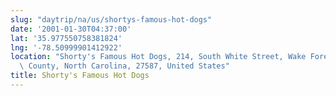 ```yaml
---
slug: "daytrip/na/us/shortys-famous-hot-dogs"
date: '2001-01-30T04:37:00'
lat: '35.977550758381824'
lng: '-78.50999901412922'
location: "Shorty's Famous Hot Dogs, 214, South White Street, Wake Forest, Wake\
  \ County, North Carolina, 27587, United States"
title: Shorty's Famous Hot Dogs
---
```




